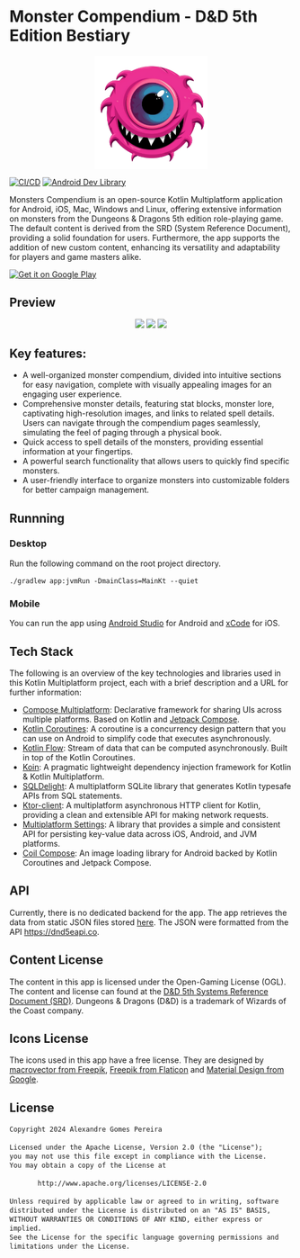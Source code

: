 # Monster Compendium - D&D 5th Edition Bestiary

<p align="center" >
    <img src="media/icon-monster-compendium.png" width ="40%"  align="center"/>
</p>

[![CI/CD](https://github.com/alexandregpereira/hunter/actions/workflows/Main.yml/badge.svg?branch=main)](https://github.com/alexandregpereira/hunter/actions/workflows/Main.yml) <a href="https://devlibrary.withgoogle.com/products/android/repos/alexandregpereira-monster-compendium" target="_blank"><img alt="Android Dev Library" src="https://img.shields.io/badge/Google%20Dev%20Library-alexandregpereira-blue?style=flat&logo=android"/></a>

Monsters Compendium is an open-source Kotlin Multiplatform application for Android, iOS, Mac, Windows and Linux, offering extensive information on monsters from the Dungeons & Dragons 5th edition role-playing game. The default content is derived from the SRD (System Reference Document), providing a solid foundation for users. Furthermore, the app supports the addition of new custom content, enhancing its versatility and adaptability for players and game masters alike.

<a href='https://play.google.com/store/apps/details?id=br.alexandregpereira.hunter.app&hl=en_US&gl=US&pcampaignid=pcampaignidMKT-Other-global-all-co-prtnr-py-PartBadge-Mar2515-1'><img width="20%" alt='Get it on Google Play' src='https://play.google.com/intl/en_us/badges/static/images/badges/en_badge_web_generic.png'/></a>

## Preview

<p align="center">
    <img src="media/monster-compendium.gif" width ="32%" />
    <img src="media/monster-detail-pager.gif" width ="32%" />
    <img src="media/monster-detail.gif" width ="32%" />
</p>

## Key features:

- A well-organized monster compendium, divided into intuitive sections for easy navigation, complete with visually appealing images for an engaging user experience.
- Comprehensive monster details, featuring stat blocks, monster lore, captivating high-resolution images, and links to related spell details. Users can navigate through the compendium pages seamlessly, simulating the feel of paging through a physical book.
- Quick access to spell details of the monsters, providing essential information at your fingertips.
- A powerful search functionality that allows users to quickly find specific monsters.
- A user-friendly interface to organize monsters into customizable folders for better campaign management.

## Runnning
### Desktop
Run the following command on the root project directory.
```gradlew
./gradlew app:jvmRun -DmainClass=MainKt --quiet
```
### Mobile
You can run the app using [Android Studio](https://developer.android.com/studio?_gl=1*1pkmy4x*_up*MQ..&gclid=Cj0KCQjwwO20BhCJARIsAAnTIVQceG8rGFe0Y8EdcMPTFhZV4VUSSj2ugNkUxKFyFpnTttvY7EljITAaAv6WEALw_wcB&gclsrc=aw.ds) for Android and [xCode](https://developer.apple.com/xcode/) for iOS.

## Tech Stack

The following is an overview of the key technologies and libraries used in this Kotlin Multiplatform project, each with a brief description and a URL for further information:

- [Compose Multiplatform](https://www.jetbrains.com/lp/compose-multiplatform): Declarative framework for sharing UIs across multiple platforms. Based on Kotlin and [Jetpack Compose](https://developer.android.com/jetpack/compose).
- [Kotlin Coroutines](https://kotlinlang.org/docs/coroutines-guide.html): A coroutine is a concurrency design pattern that you can use on Android to simplify code that executes asynchronously.
- [Kotlin Flow](https://kotlinlang.org/docs/flow.html): Stream of data that can be computed asynchronously. Built in top of the Kotlin Coroutines.
- [Koin](https://github.com/InsertKoinIO/koin): A pragmatic lightweight dependency injection framework for Kotlin & Kotlin Multiplatform.
- [SQLDelight](https://github.com/cashapp/sqldelight): A multiplatform SQLite library that generates Kotlin typesafe APIs from SQL statements.
- [Ktor-client](https://github.com/ktorio/ktor): A multiplatform asynchronous HTTP client for Kotlin, providing a clean and extensible API for making network requests.
- [Multiplatform Settings](https://github.com/russhwolf/multiplatform-settings): A library that provides a simple and consistent API for persisting key-value data across iOS, Android, and JVM platforms.
- [Coil Compose](https://coil-kt.github.io/coil/compose): An image loading library for Android backed by Kotlin Coroutines and Jetpack Compose.

## API

Currently, there is no dedicated backend for the app. The app retrieves the data from static JSON files stored [here](https://github.com/alexandregpereira/hunter-api). The JSON were formatted from the API https://dnd5eapi.co.

## Content License

The content in this app is licensed under the Open-Gaming License (OGL). The content and license can found at the [D&D 5th Systems Reference Document (SRD)](https://dnd.wizards.com/resources/systems-reference-document). Dungeons & Dragons (D&D) is a trademark of Wizards of the Coast company.

## Icons License

The icons used in this app have a free license. They are designed by [macrovector from Freepik](https://www.freepik.com/macrovector), [Freepik from Flaticon](https://www.flaticon.com/authors/freepik) and [Material Design from Google](https://github.com/google/material-design-icons/blob/master/LICENSE).

## License

    Copyright 2024 Alexandre Gomes Pereira
    
    Licensed under the Apache License, Version 2.0 (the "License");
    you may not use this file except in compliance with the License.
    You may obtain a copy of the License at
    
           http://www.apache.org/licenses/LICENSE-2.0
    
    Unless required by applicable law or agreed to in writing, software
    distributed under the License is distributed on an "AS IS" BASIS,
    WITHOUT WARRANTIES OR CONDITIONS OF ANY KIND, either express or implied.
    See the License for the specific language governing permissions and
    limitations under the License.
